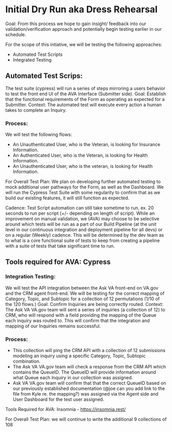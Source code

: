 # Initial Dry Run aka Dress Rehearsal

  Goal: From this process we hope to gain insight/ feedback into our validation/verification approach and potentially begin testing earlier in our schedule. 

  For the scope of this intiative, we will be testing the following approaches:

  - Automated Test Scripts
  - Integrated Testing

## Automated Test Scrips: 

The test suite (cypress) will run a series of steps mirroring a users behavior to test the front end UI of the AVA Interface (Submitter side).
Goal: Establish that the functional requirements of the Form as operating as expected for a Submitter. 
Context: The automated test will execute every action a human takes to complete an Inquiry. 
  
### Process: 

We will test the following flows:

- An Unauthenticated User, who is the Veteran, is looking for Insurance Information.
- An Authenticated User, who is the Veteran, is looking for Health Information.
- An Unauthenticated User, who is the veteran, is looking for Health Information. 

For Overall Test Plan: We plan on developing further automated testing to mock additional user pathways for the Form, as well as the Dashboard. We will run the Cypress Test Suite with some regularity to confirm that as we build our existing features, it will still function as expected. 
  
Cadence: Test Script automation can still take sometime to run,  ex. 20 seconds to run per script (+/- depending on length of script). While an improvement on manual validation, we (AVA) may choose to be selective around which tests will be run as a part of our Build Pipeline (at the unit level in our continuous integration and deployment pipeline for all devs) or on a regular (Weekly) cadence. This will be determined by the dev team as to what is a core functional suite of tests to keep from creating a pipeline with a suite of tests that take significant time to run. 

## Tools required for AVA: Cypress

### Integration Testing: 

We will test the API integration between the Ask VA front-end on VA.gov and the CRM agent front-end. We will be testing for the correct mapping of Category, Topic, and Subtopic for a collection of 12 permutations (1/10 of the 120 flows.) 
Goal: Confirm Inquiries are being correctly routed. 
Context: The Ask VA VA.gov team will sent a series of inquiries (a collection of 12) to CRM, who will respond with a field providing the mapping of the Queue each inquiry was routed to. This will confirm that the integration and mapping of our Inquiries remains successful. 
  
### Process: 

  - This collection will ping the CRM API with a collection of 12 submissions modeling an inquiry using a specific Category, Topic, Subtopic combination.
  - The Ask VA VA.gov team will check a response from the CRM API which contains the QueueID. The QueueID will provide information around what Queue each Inquiry in our collection was assigned.  
  - Ask VA VA.gov team will confirm that that the correct QueueID based on our previously established documentation (@joe can you add link to the file from Kyle re. the mapping?) was assigned via the Agent side and User Dashboard for the test user assigned.
  
Tools Required for AVA: Insomnia - https://insomnia.rest/

For Overall Test Plan: we will continue to write the additional 9 collections of 108 
